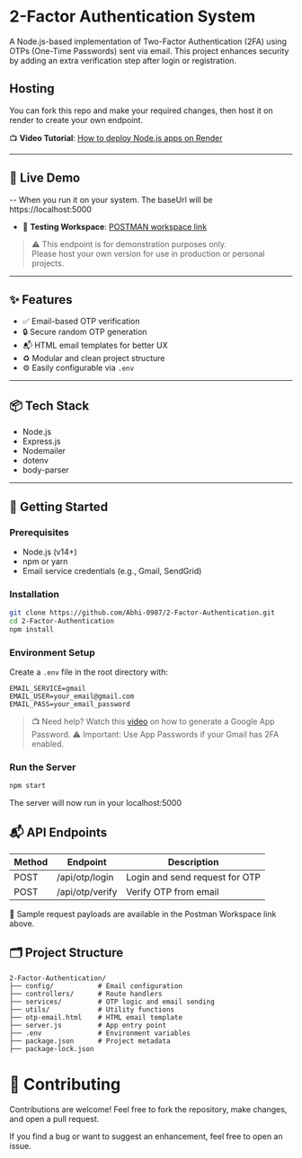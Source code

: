 # 2-Factor Authentication System

A Node.js-based implementation of Two-Factor Authentication (2FA) using OTPs (One-Time Passwords) sent via email. This project enhances security by adding an extra verification step after login or registration.

## Hosting

You can fork this repo and make your required changes, then host it on render to create your own endpoint.

📺 **Video Tutorial**: [How to deploy Node.js apps on Render](https://www.youtube.com/watch?v=_HiTTBHKVwU)

---

## 🔗 Live Demo

-- When you run it on your system. The baseUrl will be https://localhost:5000
- 🧪 **Testing Workspace**: [POSTMAN workspace link](https://web.postman.co/workspace/f96edb81-6fe8-4258-9026-37b8da6a2d95)
> ⚠️ This endpoint is for demonstration purposes only.  
> Please host your own version for use in production or personal projects.

---

## ✨ Features

- ✅ Email-based OTP verification  
- 🔒 Secure random OTP generation  
- 📬 HTML email templates for better UX  
- ♻️ Modular and clean project structure  
- ⚙️ Easily configurable via `.env`  

---

## 📦 Tech Stack

- Node.js  
- Express.js  
- Nodemailer  
- dotenv  
- body-parser  

---

## 🚀 Getting Started

### Prerequisites

- Node.js (v14+)  
- npm or yarn  
- Email service credentials (e.g., Gmail, SendGrid)  

### Installation

```bash
git clone https://github.com/Abhi-0987/2-Factor-Authentication.git
cd 2-Factor-Authentication
npm install
```

### Environment Setup
Create a `.env` file in the root directory with:

```env
EMAIL_SERVICE=gmail
EMAIL_USER=your_email@gmail.com
EMAIL_PASS=your_email_password
```
>📺 Need help? Watch this [video](https://www.youtube.com/watch?v=lSURGX0JHbA) on how to generate a Google App Password.
> ⚠️ Important: Use App Passwords if your Gmail has 2FA enabled.

### Run the Server

```bash
npm start
```
The server will now run in your localhost:5000

## 📬 API Endpoints

| Method | Endpoint | Description |
|--------|--------------|--------------------------|
| POST | /api/otp/login | Login and send request for OTP |
| POST | /api/otp/verify | Verify OTP from email |

📮 Sample request payloads are available in the Postman Workspace link above.

## 🗂 Project Structure
```text
2-Factor-Authentication/
├── config/           # Email configuration
├── controllers/      # Route handlers
├── services/         # OTP logic and email sending
├── utils/            # Utility functions
├── otp-email.html    # HTML email template
├── server.js         # App entry point
├── .env              # Environment variables
├── package.json      # Project metadata
├── package-lock.json
```

# 🙌 Contributing
Contributions are welcome!
Feel free to fork the repository, make changes, and open a pull request.

If you find a bug or want to suggest an enhancement, feel free to open an issue.
